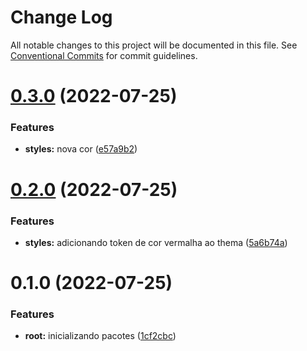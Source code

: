# Change Log

All notable changes to this project will be documented in this file.
See [Conventional Commits](https://conventionalcommits.org) for commit guidelines.

# [0.3.0](https://github.com/thiagobrolly/dsdemo/compare/@dsdemo/styles@0.2.0...@dsdemo/styles@0.3.0) (2022-07-25)


### Features

* **styles:** nova cor ([e57a9b2](https://github.com/thiagobrolly/dsdemo/commit/e57a9b28cebe001f73b7f8d00b267da6ed632ed7))





# [0.2.0](https://github.com/thiagobrolly/dsdemo/compare/@dsdemo/styles@0.1.0...@dsdemo/styles@0.2.0) (2022-07-25)


### Features

* **styles:** adicionando token de cor vermalha ao thema ([5a6b74a](https://github.com/thiagobrolly/dsdemo/commit/5a6b74a1513a28739e3fb6b554f3aceaf63f3f52))





# 0.1.0 (2022-07-25)


### Features

* **root:** inicializando pacotes ([1cf2cbc](https://github.com/thiagobrolly/dsdemo/commit/1cf2cbcec716478e8d394b1b4bd010c5c491cb69))
